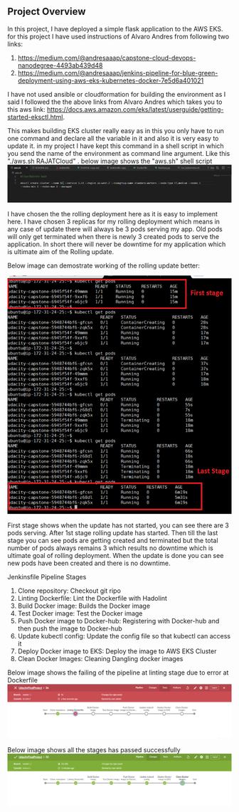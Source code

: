 ## Project Overview

In this project, I have deployed a simple flask application to the AWS EKS.  for this project I have used instructions of Alvaro Andres from following two links:
1. https://medium.com/@andresaaap/capstone-cloud-devops-nanodegree-4493ab439d48
2. https://medium.com/@andresaaap/jenkins-pipeline-for-blue-green-deployment-using-aws-eks-kubernetes-docker-7e5d6a401021

I have not used ansible or cloudformation for building the environment as I said I followed the the above links from Alvaro Andres which takes you to this aws link: https://docs.aws.amazon.com/eks/latest/userguide/getting-started-eksctl.html. 

This makes building EKS cluster really easy as in this you only have to run one command and declare all the variable in it and also it is very easy to update it.
in my project I have kept this command in a shell script in which you send the name of the environment as command line argument. 
Like this "./aws.sh RAJATCloud" . below image shows the "aws.sh" shell script
![Image of Pods](https://github.com/rajatrawat99/UdacityFinalProject/blob/master/aws.PNG)

I have chosen the the rolling deployment here as it is easy to implement here. I have chosen 3 replicas for my rolling deployment which means in any case of update there will always be 3 pods serving my app. Old pods will only get terminated when there is newly 3 created pods to serve the application. In short there will never be downtime for my application which is ultimate aim of the Rolling update.

Below image can demostrate working of the rolling update better:

![Image of Pods](https://github.com/rajatrawat99/UdacityFinalProject/blob/master/pods.PNG)

First stage shows when the update has not started, you can see there are 3 pods serving. After 1st stage rolling update has started. Then till the last stage you can see pods are getting created and terminated but the total number of pods always remains 3 which results no downtime which is ultimate goal of rolling deployment. When the update is done you can see new pods have been created and there is no downtime.

Jenkinsfile Pipeline Stages
1. Clone repository: Checkout git ripo
2. Linting Dockerfile: Lint the Dockerfile with Hadolint
3. Build Docker image: Builds the Docker image
4. Test Docker image: Test the Docker image
5. Push Docker image to Docker-hub: Registering with Docker-hub and then push the image to Docker-hub
6. Update kubectl config: Update the config file so that kubectl can access it
7. Deploy Docker image to EKS: Deploy the image to AWS EKS Cluster
8. Clean Docker Images: Cleaning Dangling docker images

Below image shows the failing of the pipeline at linting stage due to error at Dockerfile
![Image of Pods](https://github.com/rajatrawat99/UdacityFinalProject/blob/master/fail1.PNG)



Below image shows all the stages has passed successfully
![Image of Pods](https://github.com/rajatrawat99/UdacityFinalProject/blob/master/pass1.PNG)
